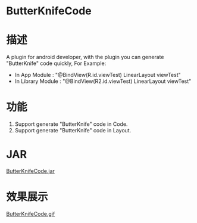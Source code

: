 # ButterKnifeCode

# 描述

A plugin for android developer, with the plugin you can generate "ButterKnife" code quickly, For Example:

- In App Module : "@BindView(R.id.viewTest) LinearLayout viewTest"
- In Library Module : "@BindView(R2.id.viewTest) LinearLayout viewTest"

# 功能

1. Support generate "ButterKnife" code in Code.
2. Support generate "ButterKnife" code in Layout.

# JAR

[ButterKnifeCode.jar](ButterKnifeCode.jar)

# 效果展示

[ButterKnifeCode.gif](ButterKnifeCode.gif)

